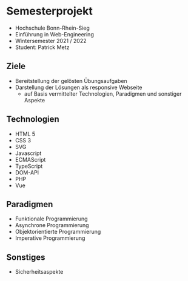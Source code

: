 # Semesterprojekt
 - Hochschule Bonn-Rhein-Sieg
 - Einführung in Web-Engineering
 - Wintersemester 2021 / 2022
 - Student: Patrick Metz

## Ziele

 - Bereitstellung der gelösten Übungsaufgaben
 - Darstellung der Lösungen als responsive Webseite 
   - auf Basis vermittelter Technologien, Paradigmen und sonstiger Aspekte

## Technologien

 - HTML 5
 - CSS 3
 - SVG
 - Javascript
 - ECMAScript
 - TypeScript
 - DOM-API
 - PHP
 - Vue


## Paradigmen
 - Funktionale Programmierung
 - Asynchrone Programmierung
 - Objektorientierte Programmierung
 - Imperative Programmierung

## Sonstiges
- Sicherheitsaspekte

	
